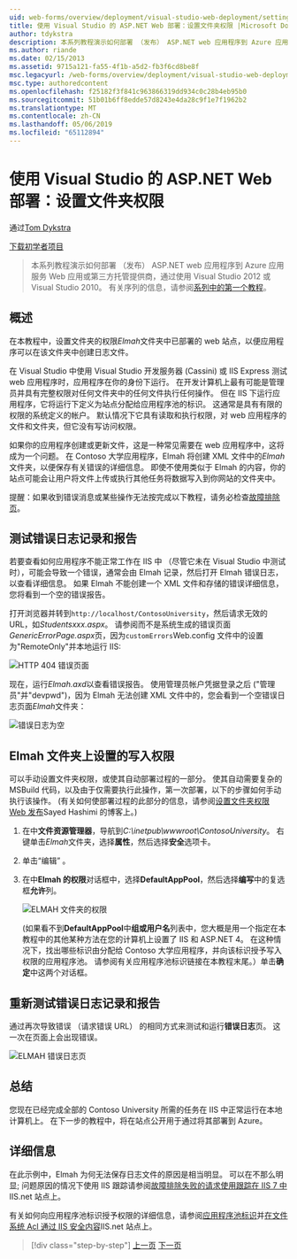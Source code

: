 ```yaml
---
uid: web-forms/overview/deployment/visual-studio-web-deployment/setting-folder-permissions
title: 使用 Visual Studio 的 ASP.NET Web 部署：设置文件夹权限 |Microsoft Docs
author: tdykstra
description: 本系列教程演示如何部署 （发布） ASP.NET web 应用程序到 Azure 应用服务 Web 应用或第三方托管提供商，通过使用...
ms.author: riande
ms.date: 02/15/2013
ms.assetid: 9715a121-fa55-4f1b-a5d2-fb3f6cd8be8f
msc.legacyurl: /web-forms/overview/deployment/visual-studio-web-deployment/setting-folder-permissions
msc.type: authoredcontent
ms.openlocfilehash: f25182f3f841c963866319dd934c0c28b4eb95b0
ms.sourcegitcommit: 51b01b6ff8edde57d8243e4da28c9f1e7f1962b2
ms.translationtype: MT
ms.contentlocale: zh-CN
ms.lasthandoff: 05/06/2019
ms.locfileid: "65112894"
---
```

# <a name="aspnet-web-deployment-using-visual-studio-setting-folder-permissions"></a>使用 Visual Studio 的 ASP.NET Web 部署：设置文件夹权限

通过[Tom Dykstra](https://github.com/tdykstra)

[下载初学者项目](http://go.microsoft.com/fwlink/p/?LinkId=282627)

> 本系列教程演示如何部署 （发布） ASP.NET web 应用程序到 Azure 应用服务 Web 应用或第三方托管提供商，通过使用 Visual Studio 2012 或 Visual Studio 2010。 有关序列的信息，请参阅[系列中的第一个教程](introduction.md)。

## <a name="overview"></a>概述

在本教程中，设置文件夹的权限*Elmah*文件夹中已部署的 web 站点，以便应用程序可以在该文件夹中创建日志文件。

在 Visual Studio 中使用 Visual Studio 开发服务器 (Cassini) 或 IIS Express 测试 web 应用程序时，应用程序在你的身份下运行。 在开发计算机上最有可能是管理员并具有完整权限对任何文件夹中的任何文件执行任何操作。 但在 IIS 下运行应用程序，它将运行下定义为站点分配给应用程序池的标识。 这通常是具有有限的权限的系统定义的帐户。 默认情况下它具有读取和执行权限，对 web 应用程序的文件和文件夹，但它没有写访问权限。

如果你的应用程序创建或更新文件，这是一种常见需要在 web 应用程序中，这将成为一个问题。 在 Contoso 大学应用程序，Elmah 将创建 XML 文件中的*Elmah*文件夹，以便保存有关错误的详细信息。 即使不使用类似于 Elmah 的内容，你的站点可能会让用户将文件上传或执行其他任务将数据写入到你网站的文件夹中。

提醒：如果收到错误消息或某些操作无法按完成以下教程，请务必检查[故障排除页](troubleshooting.md)。

## <a name="test-error-logging-and-reporting"></a>测试错误日志记录和报告

若要查看如何应用程序不能正常工作在 IIS 中 （尽管它未在 Visual Studio 中测试时），可能会导致一个错误，通常会由 Elmah 记录，然后打开 Elmah 错误日志，以查看详细信息。 如果 Elmah 不能创建一个 XML 文件和存储的错误详细信息，您将看到一个空的错误报告。

打开浏览器并转到`http://localhost/ContosoUniversity`，然后请求无效的 URL，如*Studentsxxx.aspx*。 请参阅而不是系统生成的错误页面*GenericErrorPage.aspx*页，因为`customErrors`Web.config 文件中的设置为"RemoteOnly"并本地运行 IIS:

![HTTP 404 错误页面](setting-folder-permissions/_static/image1.png)

现在，运行*Elmah.axd*以查看错误报告。 使用管理员帐户凭据登录之后 (&quot;管理员&quot;并&quot;devpwd&quot;)，因为 Elmah 无法创建 XML 文件中的，您会看到一个空错误日志页面*Elmah*文件夹：

![错误日志为空](setting-folder-permissions/_static/image2.png)

## <a name="set-write-permission-on-the-elmah-folder"></a>Elmah 文件夹上设置的写入权限

可以手动设置文件夹权限，或使其自动部署过程的一部分。 使其自动需要复杂的 MSBuild 代码，以及由于仅需要执行此操作，第一次部署，以下的步骤如何手动执行该操作。 (有关如何使部署过程的此部分的信息，请参阅[设置文件夹权限 Web 发布](http://sedodream.com/2011/11/08/SettingFolderPermissionsOnWebPublish.aspx)Sayed Hashimi 的博客上。)

1. 在中**文件资源管理器**，导航到*C:\inetpub\wwwroot\ContosoUniversity*。 右键单击*Elmah*文件夹，选择**属性**，然后选择**安全**选项卡。
2. 单击“编辑” 。
3. 在中**Elmah 的权限**对话框中，选择**DefaultAppPool**，然后选择**编写**中的复选框**允许**列。

    ![ELMAH 文件夹的权限](setting-folder-permissions/_static/image3.png)

    (如果看不到**DefaultAppPool**中**组或用户名**列表中，您大概是用一个指定在本教程中的其他某种方法在您的计算机上设置了 IIS 和 ASP.NET 4。 在这种情况下，找出哪些标识由分配给 Contoso 大学应用程序，并向该标识授予写入权限的应用程序池。 请参阅有关应用程序池标识链接在本教程末尾。）单击**确定**中这两个对话框。

## <a name="retest-error-logging-and-reporting"></a>重新测试错误日志记录和报告

通过再次导致错误 （请求错误 URL） 的相同方式来测试和运行**错误日志**页。 这一次在页面上会出现错误。

![ELMAH 错误日志页](setting-folder-permissions/_static/image4.png)

## <a name="summary"></a>总结

您现在已经完成全部的 Contoso University 所需的任务在 IIS 中正常运行在本地计算机上。 在下一步的教程中，将在站点公开用于通过将其部署到 Azure。

## <a name="more-information"></a>详细信息

在此示例中，Elmah 为何无法保存日志文件的原因是相当明显。 可以在不那么明显; 问题原因的情况下使用 IIS 跟踪请参阅[故障排除失败的请求使用跟踪在 IIS 7 中](https://www.iis.net/learn/troubleshoot/using-failed-request-tracing/troubleshooting-failed-requests-using-tracing-in-iis)IIS.net 站点上。

有关如何向应用程序池标识授予权限的详细信息，请参阅[应用程序池标识](https://www.iis.net/learn/manage/configuring-security/application-pool-identities)并[在文件系统 Acl 通过 IIS 安全内容](https://www.iis.net/learn/get-started/planning-for-security/secure-content-in-iis-through-file-system-acls)IIS.net 站点上。

> [!div class="step-by-step"]
> [上一页](deploying-to-iis.md)
> [下一页](deploying-to-production.md)
